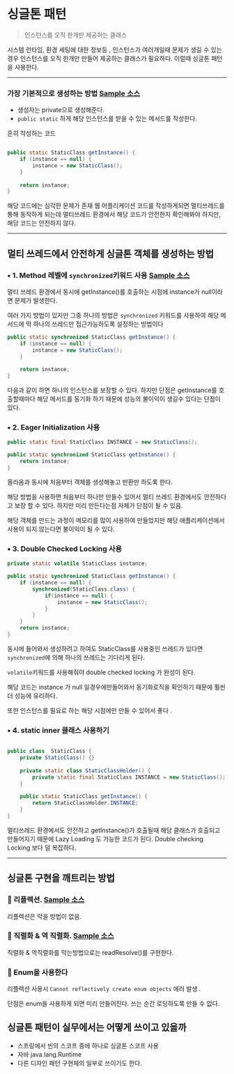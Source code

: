 # 싱글톤 패턴

> 인스턴스를 오직 한개만 제공하는 클래스

시스템 런타임, 환경 세팅에 대한 정보등 , 인스턴스가 여러개일때 문제가 생길 수 있는 경우 인스턴스를 오직 한개만 만들어 제공하는 클래스가 필요하다. 이럴때 싱글톤 패턴을 사용한다.


---

### 가장 기본적으로 생성하는 방법 [Sample 소스](./BasicSingletonSample.java)

 - 생성자는 private으로 생성해준다. 
 - `public static` 하게 해당 인스턴스를 받을 수 있는 메서드를 작성한다.
 
흔히 작성하는 코드
```java

public static StaticClass getInstance() {
    if (instance == null) {
        instance = new StaticClass();    
    }
    
    return instance;
}
```

해당 코드에는 심각한 문제가 존재
웹 어플리케이션 코드를 작성하게되면 멀티쓰레드를 통해 동작하게 되는데 멀티쓰레드 환경에서
해당 코드가 안전한지 확인해봐야 하지만, 해당 코드는 안전하지 않다. 

---

## 멀티 쓰레드에서 안전하게 싱글톤 객체를 생성하는 방법 

### ▪ 1. Method 레벨에 `synchronized`키워드 사용 [Sample 소스](./SynchronizedSample.java)

멀티 쓰레드 환경에서 동시에 getInstance()를 호출하는 시점에 instance가 null이라면 문제가 발생한다.

여러 가지 방법이 있지만 그중 하나의 방법은 `synchronized` 키워드를 사용하여 해당 메서드에 딱 하나의 쓰레드만 접근가능하도록 설정하는 방법이다

```java
public static synchronized StaticClass getInstance() {
    if (instance == null) {
        instance = new StaticClass();    
    }
    
    return instance;
}
```

다음과 같이 하면 하나의 인스턴스를 보장할 수 있다. 하지만 단점은 getInstance를 호출할때마다 해당 메서드를 동기화 하기 때문에 성능의 불이익이 생길수 있다는 단점이 있다.


### ▪ 2. Eager Initialization 사용

```java
public static final StaticClass INSTANCE = new StaticClass();

public static synchronized StaticClass getInstance() {
    return instance;
}
```

올라옴과 동시에 처음부터 객체를 생성해놓고 반환만 하도록 한다.

해당 방법을 사용하면 처음부터 하나만 만들수 있어서 멀티 쓰레드 환경에서도 안전하다고 보장 할 수 있다.
하지만 미리 만든다는점 자체가 단점이 될 수 있음.

해당 객체를 만드는 과정이 메모리를 많이 사용하여 만들었지만 해당 애플리케이션에서 사용이 되지 않는다면 불이익이 될 수 있다. 


### ▪ 3. Double Checked Locking 사용

```java
private static volatile StaticClass instance;

public static synchronized StaticClass getInstance() {
    if (instance == null) {
        synchronized(StaticClass.class) {
            if(instance == null) {
                instance = new StaticClass();    
            }
        }
    }
    return instance;
}
```
동시에 들어와서 생성하려고 하여도 StaticClass를 사용중인 쓰레드가 있다면 `synchronized`에 의해 하나의 쓰레드는 기다리게 된다.

`volatile`키워드를 사용해줘야 double checked locking 가 완성이 된다. 

해당 코드는 instance 가 null 일경우에만들어와서 동기화로직을 확인하기 때문에 훨씬더 성능에 유리하다. 

또한 인스턴스를 필요로 하는 해당 시점에만 만들 수 있어서 좋다 .


### ▪ 4. static inner 클래스 사용하기

```java

public class  StaticClass {
    private StaticClass() {}
    
    private static class StaticClassHolder() {
        private static final StaticClass INSTANCE = new StaticClass(); 
    }
    
    public static StaticClass getInstance() {
        return StaticClassHolder.INSTANCE;
    }
}
```

멀티쓰레드 환경에서도 안전하고 getInstance()가 호출될때 해당 클래스가 호출되고 만들어지기 때문에 
Lazy Loading 도 가능한 코드가 된다. Double checking Locking 보다 덜 복잡하다.


---


## 싱글톤 구현을 깨트리는 방법

### 🔹 리플렉션. [Sample 소스](./ReflectionSample.java)

리플렉션은 막을 방법이 없음. 

### 🔹 직렬화 & 역 직렬화. [Sample 소스](./SerializationDeserializationSample.java)

직렬화 & 역직렬화를 막는방법으로는 readResolve()를 구현한다.

### 🔹 Enum을 사용한다

리플렉션 사용시 `Cannot reflectively create enum objects` 에러 발생 .

단점은 enum을 사용하게 되면 미리 만들어진다. 쓰는 순간 로딩하도록 만들 수 없다.


## 싱글톤 패턴이 실무에서는 어떻게 쓰이고 있을까

 - 스프링에서 빈의 스코프 중에 하나로 싱글톤 스코프 사용
 - 자바 java.lang.Runtime
 - 다른 디자인 패턴 구현체의 일부로 쓰이기도 한다.








